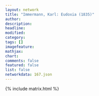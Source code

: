 ```yaml
---
layout: network
title: "Immermann, Karl: Eudoxia (1835)"
author:
description:
headline:
modified:
category:
tags: []
imagefeature: 
mathjax: 
chart: 
comments: false
featured: false
list: false
networkdata: 167.json
---
```

{% include matrix.html %}
